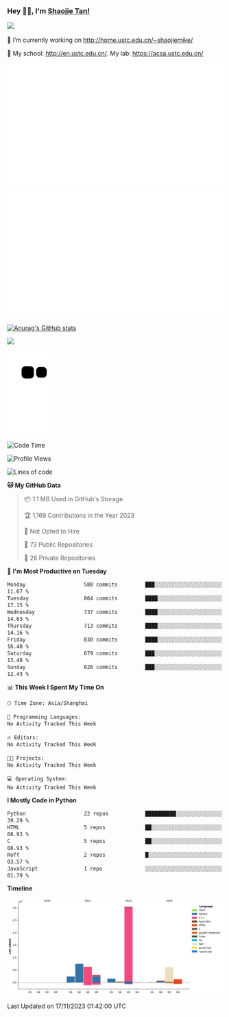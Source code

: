 

<!--
**Kirrito-k423/Kirrito-k423** is a ✨ _special_ ✨ repository because its `README.md` (this file) appears on your GitHub profile.

Here are some ideas to get you started:

- 🔭 I’m currently working on ...
- 🌱 I’m currently learning ...
- 👯 I’m looking to collaborate on ...
- 🤔 I’m looking for help with ...
- 💬 Ask me about ...
- 📫 How to reach me: ...
- 😄 Pronouns: ...
- ⚡ Fun fact: ...
-->
### Hey 👋🏽, I'm [Shaojie Tan!](http://home.ustc.edu.cn/~shaojiemike/about)

![](https://visitor-badge.glitch.me/badge?page_id=Kirrito-k423.Kirrito-k423)

🔭 I’m currently working on http://home.ustc.edu.cn/~shaojiemike/

👯 My school: http://en.ustc.edu.cn/. My lab: https://acsa.ustc.edu.cn/

![](https://github.com/Kirrito-k423/github-stats/blob/master/generated/overview.svg)
![](https://github.com/Kirrito-k423/github-stats/blob/master/generated/languages.svg)

[![Anurag's GitHub stats](https://github-readme-stats.vercel.app/api?username=Kirrito-k423&theme=flag-india&show_icons=true&hide=stars,prs,issues,contribs)](https://github.com/anuraghazra/github-readme-stats)

![](https://github-profile-summary-cards.vercel.app/api/cards/profile-details?username=Kirrito-k423&theme=vue)

![snake gif](https://github.com/Kirrito-k423/Kirrito-k423/blob/output/github-contribution-grid-snake.svg)

<!--START_SECTION:waka-->
![Code Time](http://img.shields.io/badge/Code%20Time-631%20hrs%2032%20mins-blue)

![Profile Views](http://img.shields.io/badge/Profile%20Views-0-blue)

![Lines of code](https://img.shields.io/badge/From%20Hello%20World%20I%27ve%20Written-59.2%20million%20lines%20of%20code-blue)

**🐱 My GitHub Data** 

> 📦 1.1 MB Used in GitHub's Storage 
 > 
> 🏆 1,169 Contributions in the Year 2023
 > 
> 🚫 Not Opted to Hire
 > 
> 📜 73 Public Repositories 
 > 
> 🔑 26 Private Repositories 
 > 
📅 **I'm Most Productive on Tuesday** 

```text
Monday                   588 commits         ███░░░░░░░░░░░░░░░░░░░░░░   11.67 % 
Tuesday                  864 commits         ████░░░░░░░░░░░░░░░░░░░░░   17.15 % 
Wednesday                737 commits         ████░░░░░░░░░░░░░░░░░░░░░   14.63 % 
Thursday                 713 commits         ████░░░░░░░░░░░░░░░░░░░░░   14.16 % 
Friday                   830 commits         ████░░░░░░░░░░░░░░░░░░░░░   16.48 % 
Saturday                 679 commits         ███░░░░░░░░░░░░░░░░░░░░░░   13.48 % 
Sunday                   626 commits         ███░░░░░░░░░░░░░░░░░░░░░░   12.43 % 
```


📊 **This Week I Spent My Time On** 

```text
🕑︎ Time Zone: Asia/Shanghai

💬 Programming Languages: 
No Activity Tracked This Week

🔥 Editors: 
No Activity Tracked This Week

🐱‍💻 Projects: 
No Activity Tracked This Week

💻 Operating System: 
No Activity Tracked This Week
```

**I Mostly Code in Python** 

```text
Python                   22 repos            ██████████░░░░░░░░░░░░░░░   39.29 % 
HTML                     5 repos             ██░░░░░░░░░░░░░░░░░░░░░░░   08.93 % 
C                        5 repos             ██░░░░░░░░░░░░░░░░░░░░░░░   08.93 % 
Roff                     2 repos             █░░░░░░░░░░░░░░░░░░░░░░░░   03.57 % 
JavaScript               1 repo              ░░░░░░░░░░░░░░░░░░░░░░░░░   01.79 % 
```



**Timeline**

![Lines of Code chart](https://raw.githubusercontent.com/Kirrito-k423/Kirrito-k423/main/assets/bar_graph.png)


 Last Updated on 17/11/2023 01:42:00 UTC
<!--END_SECTION:waka-->

